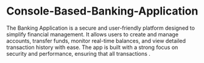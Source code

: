 # Console-Based-Banking-Application
The Banking Application is a secure and user-friendly platform designed to simplify financial management. It allows users to create and manage accounts, transfer funds, monitor real-time balances, and view detailed transaction history with ease. The app is built with a strong focus on security and performance, ensuring that all transactions .
